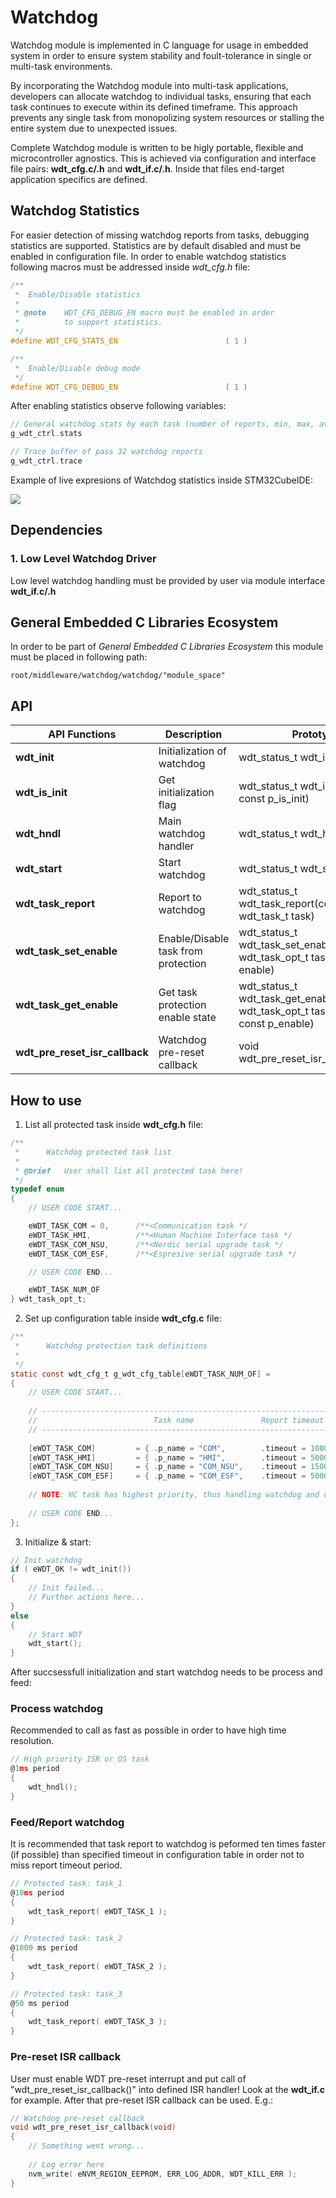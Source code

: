 # Watchdog
Watchdog module is implemented in C language for usage in embedded system in order to ensure system stability and foult-tolerance in single or multi-task environments. 

By incorporating the Watchdog module into multi-task applications, developers can allocate watchdog to individual tasks, ensuring that each task continues to execute within its defined timeframe. This approach prevents any single task from monopolizing system resources or stalling the entire system due to unexpected issues.

Complete Watchdog module is written to be higly portable, flexible and microcontroller agnostics. This is achieved via configuration and interface file pairs: **wdt_cfg.c/.h** and **wdt_if.c/.h**. Inside that files end-target application specifics are defined.

## Watchdog Statistics
For easier detection of missing watchdog reports from tasks, debugging statistics are supported. Statistics are by default disabled and must be enabled in configuration file. In order to enable watchdog statistics following macros must be addressed inside *wdt_cfg.h* file:

```C
/**
 * 	Enable/Disable statistics
 *
 * @note	WDT_CFG_DEBUG_EN macro must be enabled in order
 * 			to support statistics.
 */
#define WDT_CFG_STATS_EN						( 1 )

/**
 * 	Enable/Disable debug mode
 */
#define WDT_CFG_DEBUG_EN						( 1 )
```

After enabling statistics observe following variables:
```C
// General watchdog stats by each task (number of reports, min, max, avg timings)
g_wdt_ctrl.stats

// Trace buffer of pass 32 watchdog reports 
g_wdt_ctrl.trace
```

Example of live expresions of Watchdog statistics inside STM32CubeIDE:

![](doc/pic/stm32cube_livewatch_stats.png)


## Dependencies

### **1. Low Level Watchdog Driver**
Low level watchdog handling must be provided by user via module interface **wdt_if.c/.h**

## **General Embedded C Libraries Ecosystem**
In order to be part of *General Embedded C Libraries Ecosystem* this module must be placed in following path: 

```
root/middleware/watchdog/watchdog/"module_space"
```

 ## API
| API Functions | Description | Prototype |
| --- | ----------- | ----- |
| **wdt_init**                      | Initialization of watchdog            | wdt_status_t wdt_init(void) |
| **wdt_is_init**                   | Get initialization flag               | wdt_status_t 	wdt_is_init(bool * const p_is_init) |
| **wdt_hndl**                      | Main watchdog handler                 | wdt_status_t wdt_hndl(void) |
| **wdt_start**                     | Start watchdog                        | wdt_status_t wdt_start(void) |
| **wdt_task_report**               | Report to watchdog                    | wdt_status_t wdt_task_report(const wdt_task_t task) |
| **wdt_task_set_enable**           | Enable/Disable task from protection   | wdt_status_t wdt_task_set_enable(const wdt_task_opt_t task, const bool enable) |
| **wdt_task_get_enable**           | Get task protection enable state      | wdt_status_t wdt_task_get_enable(const wdt_task_opt_t task, bool * const p_enable) |
| **wdt_pre_reset_isr_callback**    | Watchdog pre-reset callback           | void wdt_pre_reset_isr_callback(void) |
	
## How to use
1. List all protected task inside **wdt_cfg.h** file:
```C
/**
 * 		Watchdog protected task list
 * 
 * @brief	User shall list all protected task here! 
 */
typedef enum
{
	// USER CODE START...

	eWDT_TASK_COM = 0,      /**<Communication task */
	eWDT_TASK_HMI,          /**<Human Machine Interface task */
	eWDT_TASK_COM_NSU,      /**<Nordic serial upgrade task */
	eWDT_TASK_COM_ESF,      /**<Espresive serial upgrade task */

	// USER CODE END...

	eWDT_TASK_NUM_OF
} wdt_task_opt_t;
```

2. Set up configuration table inside **wdt_cfg.c** file:
```C
/**
 *      Watchdog protection task definitions
 * 
 */
static const wdt_cfg_t g_wdt_cfg_table[eWDT_TASK_NUM_OF] = 
{
    // USER CODE START...
    
    // --------------------------------------------------------------------------------------------------
    //	                        Task name               Report timeout [ms]	    Enable default
    // --------------------------------------------------------------------------------------------------
    
    [eWDT_TASK_COM]         = { .p_name = "COM",        .timeout = 1000UL,      .enable = true              },
    [eWDT_TASK_HMI]         = { .p_name = "HMI",        .timeout = 5000UL,      .enable = true              },
    [eWDT_TASK_COM_NSU]     = { .p_name = "COM_NSU",    .timeout = 15000UL,     .enable = false             },
    [eWDT_TASK_COM_ESF]     = { .p_name = "COM_ESF",    .timeout = 5000UL,      .enable = false             },
    
    // NOTE: HC task has highest priority, thus handling watchdog and dedicated task is not needed!
    
    // USER CODE END...
};

```

3. Initialize & start:
```C
// Init watchdog
if ( eWDT_OK != wdt_init())
{
    // Init failed...
    // Further actions here...
}
else
{
    // Start WDT
    wdt_start();
}
```

After succsessfull initialization and start watchdog needs to be process and feed:

### Process watchdog
Recommended to call as fast as possible in order to have high time resolution.
```C
// High priority ISR or OS task
@1ms period
{
    wdt_hndl();
}
```

### Feed/Report watchdog
It is recommended that task report to watchdog is peformed ten times faster (if possible) than specified timeout in configuration table in order not to miss report timeout period.
```C
// Protected task: task_1
@10ms period
{
    wdt_task_report( eWDT_TASK_1 );
}

// Protected task: task_2
@1000 ms period
{
    wdt_task_report( eWDT_TASK_2 );
}

// Protected task: task_3
@50 ms period
{
    wdt_task_report( eWDT_TASK_3 );
}

```

### Pre-reset ISR callback
User must enable WDT pre-reset interrupt and put call of "wdt_pre_reset_isr_callback()" into defined ISR handler! Look at the **wdt_if.c** for example.
After that pre-reset ISR callback can be used. E.g.:
```C
// Watchdog pre-reset callback
void wdt_pre_reset_isr_callback(void)
{
    // Something went wrong...
    
    // Log error here
    nvm_write( eNVM_REGION_EEPROM, ERR_LOG_ADDR, WDT_KILL_ERR );
}
```
